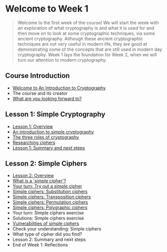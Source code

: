 # Welcome to Week 1
> Welcome to the first week of the course! We will start the week with an exploration of what cryptography is and what it is used for and then move on to look at some cryptographic techniques, via some ancient cryptography. Although these ancient cryptographic techniques are not very useful in modern life, they are good at demonstrating some of the concepts that are still used in modern day cryptography. Week 1 lays the foundation for Week 2, when we will turn our attention to modern cryptography.
## Course Introduction
- [Welcome to An Introduction to Cryptography](https://github.com/KailaniBailey/An-Introduction-to-Cryptography/tree/main/Week%201:%20Welcome%20to%20Week%201/Welcome%20to%20An%20Introduction%20to%20Cryptography)
- The course and its creator
- [What are you looking forward to?](https://github.com/KailaniBailey/An-Introduction-to-Cryptography/tree/main/Week%201:%20Welcome%20to%20Week%201/What%20are%20you%20looking%20forward%20to%3F)
## Lesson 1: Simple Cryptography
- [Lesson 1: Overview](https://github.com/KailaniBailey/An-Introduction-to-Cryptography/tree/main/Week%201:%20Welcome%20to%20Week%201/Lesson%201:%20Overview)
- [An introduction to simple cryptography](https://github.com/KailaniBailey/An-Introduction-to-Cryptography/tree/main/Week%201:%20Welcome%20to%20Week%201/An%20introduction%20to%20simple%20cryptography)
- [The three roles of cryptography](https://github.com/KailaniBailey/An-Introduction-to-Cryptography/tree/main/Week%201:%20Welcome%20to%20Week%201/The%20three%20roles%20of%20cryptography)
- [Researching ciphers](https://github.com/KailaniBailey/An-Introduction-to-Cryptography/tree/main/Week%201:%20Welcome%20to%20Week%201/Researching%20ciphers)
- [Lesson 1: Summary and next steps](https://github.com/KailaniBailey/An-Introduction-to-Cryptography/tree/main/Week%201:%20Welcome%20to%20Week%201/Lesson%201:%20Summary%20and%20next%20steps)
## Lesson 2: Simple Ciphers
- [Lesson 2: Overview](https://github.com/KailaniBailey/An-Introduction-to-Cryptography/tree/main/Week%201:%20Welcome%20to%20Week%201/Lesson%202:%20Overview)
- [What is a 'simple cipher'?](https://github.com/KailaniBailey/An-Introduction-to-Cryptography/tree/main/Week%201:%20Welcome%20to%20Week%201/What%20is%20a%20'simple%20cipher'%3F)
- [Your turn: Try out a simple cipher](https://github.com/KailaniBailey/An-Introduction-to-Cryptography/blob/main/Week%201%3A%20Welcome%20to%20Week%201/caesarcipher.pdf)
- [Simple ciphers: Substitution ciphers](https://github.com/KailaniBailey/An-Introduction-to-Cryptography/tree/main/Week%201:%20Welcome%20to%20Week%201/Simple%20ciphers:%20Substitution%20ciphers)
- [Simple ciphers: Transposition ciphers](https://github.com/KailaniBailey/An-Introduction-to-Cryptography/tree/main/Week%201:%20Welcome%20to%20Week%201/Simple%20ciphers:%20Transposition%20ciphers)
- [Simple ciphers: Permutation ciphers](https://github.com/KailaniBailey/An-Introduction-to-Cryptography/tree/main/Week%201:%20Welcome%20to%20Week%201/Simple%20ciphers:%20Permutation%20ciphers)
- [Simple ciphers: Polygraphic ciphers](https://github.com/KailaniBailey/An-Introduction-to-Cryptography/tree/main/Week%201:%20Welcome%20to%20Week%201/Simple%20ciphers:%20Polygraphic%20ciphers)
- Your turn: Simple ciphers exercise
- Solutions: Simple ciphers exercise
- [Vulnerabilities of simple ciphers](https://github.com/KailaniBailey/An-Introduction-to-Cryptography/tree/main/Week%201%3A%20Welcome%20to%20Week%201/Vulnerabilities%20of%20simple%20ciphers)
- Check your understanding: Simple ciphers
- What type of cipher did you find?
- Lesson 2: Summary and next steps
- End of Week 1: Reflections
